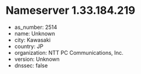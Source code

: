 # Nameserver 1.33.184.219

* as_number: 2514
* name: Unknown
* city: Kawasaki
* country: JP
* organization: NTT PC Communications, Inc.
* version: Unknown
* dnssec: false
